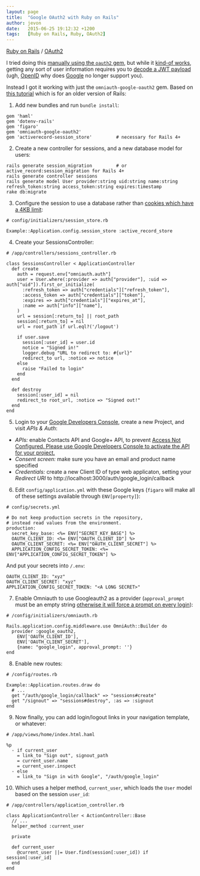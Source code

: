 ```yaml
---
layout: page
title:  "Google OAuth2 with Ruby on Rails"
author: jevon
date:   2015-06-25 19:12:32 +1200
tags:   [Ruby on Rails, Ruby, OAuth2]
---
```


[Ruby on Rails](Ruby_on_Rails.md) / [OAuth2](oauth2.md)

I tried doing this <a href="http://nationbuilder.com/ruby_api_example">manually using the `oauth2` gem</a>, but while it <a href="https://github.com/soundasleep/rrw/commit/6f83482fe0d25fa05ddc24c9020b69afefddf0a2">kind-of works</a>, getting any sort of user information requires you to <a href="http://openid.net/specs/draft-jones-json-web-token-07.html">decode a JWT payload</a> (ugh, [OpenID](OpenID.md) why does [Google](google.md) no longer support you).

Instead I got it working with just the `omniauth-google-oauth2` gem. Based on <a href="http://blog.myitcv.org.uk/2013/02/19/omniauth-google-oauth2-example.html">this tutorial</a> which is for an older version of Rails:

1. Add new bundles and run `bundle install`:

```
gem 'haml'
gem 'dotenv-rails'
gem 'figaro'
gem 'omniauth-google-oauth2'
gem 'activerecord-session_store'         # necessary for Rails 4+
```

2. Create a new controller for sessions, and a new database model for users:

```
rails generate session_migration         # or active_record:session_migration for Rails 4+
rails generate controller sessions
rails generate model User provider:string uid:string name:string refresh_token:string access_token:string expires:timestamp
rake db:migrate
```

3. Configure the session to use a database rather than <a href="http://stackoverflow.com/questions/9473808/cookie-overflow-in-rails-application">cookies which have a 4KB limit</a>:

```
# config/initializers/session_store.rb

Example::Application.config.session_store :active_record_store
```

4. Create your SessionsController:

```
# /app/controllers/sessions_controller.rb

class SessionsController < ApplicationController
  def create
    auth = request.env["omniauth.auth"]
    user = User.where(:provider => auth["provider"], :uid => auth["uid"]).first_or_initialize(
      :refresh_token => auth["credentials"]["refresh_token"],
      :access_token => auth["credentials"]["token"],
      :expires => auth["credentials"]["expires_at"],
      :name => auth["info"]["name"],
    )
    url = session[:return_to] || root_path
    session[:return_to] = nil
    url = root_path if url.eql?('/logout')

    if user.save
      session[:user_id] = user.id
      notice = "Signed in!"
      logger.debug "URL to redirect to: #{url}"
      redirect_to url, :notice => notice
    else
      raise "Failed to login"
    end
  end

  def destroy
    session[:user_id] = nil
    redirect_to root_url, :notice => "Signed out!"
  end
end
```

5. Login to your <a href="https://console.developers.google.com/project">Google Developers Console</a>, create a new Project, and visit *APIs & Auth*:

* *APIs:* enable Contacts API and Google+ API, to prevent <a href="http://stackoverflow.com/a/23904532/39531">Access Not Configured. Please use Google Developers Console to activate the API for your project.</a>
* *Consent screen:* make sure you have an email and product name specified
* *Credentials:* create a new Client ID of type web applicaton, setting your _Redirect URI_ to http://localhost:3000/auth/google_login/callback 

6. Edit `config/application.yml` with these Google keys (`figaro` will make all of these settings available through `ENV[property]`):

```
# config/secrets.yml

# Do not keep production secrets in the repository,
# instead read values from the environment.
production:
  secret_key_base: <%= ENV["SECRET_KEY_BASE"] %>
  OAUTH_CLIENT_ID: <%= ENV["OAUTH_CLIENT_ID"] %>
  OAUTH_CLIENT_SECRET: <%= ENV["OAUTH_CLIENT_SECRET"] %>
  APPLICATION_CONFIG_SECRET_TOKEN: <%= ENV["APPLICATION_CONFIG_SECRET_TOKEN"] %>
```

And put your secrets into `/.env`:

```
OAUTH_CLIENT_ID: "xyz"
OAUTH_CLIENT_SECRET: "xyz"
APPLICATION_CONFIG_SECRET_TOKEN: "<A LONG SECRET>"
```

7. Enable Omniauth to use Googleauth2 as a provider (`approval_prompt` must be an empty string <a href="http://blog.myitcv.org.uk/2013/02/19/omniauth-google-oauth2-example.html">otherwise it will force a prompt on every login</a>):

```
# /config/initializers/omniauth.rb

Rails.application.config.middleware.use OmniAuth::Builder do
  provider :google_oauth2,
    ENV['OAUTH_CLIENT_ID'],
    ENV['OAUTH_CLIENT_SECRET'],
    {name: "google_login", approval_prompt: ''}
end
```

8. Enable new routes:

```
# /config/routes.rb

Example::Application.routes.draw do
  # ...
  get "/auth/google_login/callback" => "sessions#create"
  get "/signout" => "sessions#destroy", :as => :signout
end
```

9. Now finally, you can add login/logout links in your navigation template, or whatever:

```
# /app/views/home/index.html.haml

%p
  - if current_user
    = link_to "Sign out", signout_path
    = current_user.name
    = current_user.inspect
  - else
    = link_to "Sign in with Google", "/auth/google_login"
```

10. Which uses a helper method, `current_user`, which loads the `User` model based on the session `user_id`:

```
# /app/controllers/application_controller.rb

class ApplicationController < ActionController::Base
  // ...
  helper_method :current_user

  private

  def current_user
    @current_user ||= User.find(session[:user_id]) if session[:user_id]
  end
end
```
